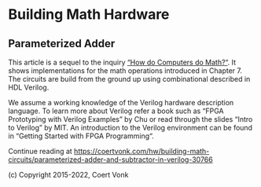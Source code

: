 # Building Math Hardware
## Parameterized Adder

This article is a sequel to the inquiry [“How do Computers do Math?“](/category/inquiries/computer-math).  It shows implementations for the math operations introduced in Chapter 7.  The circuits are build from the ground up using combinational described in HDL Verilog.

We assume a working knowledge of the Verilog hardware description language.  To learn more about Verilog refer a book such as “FPGA Prototyping with Verilog Examples” by Chu or read through the slides “Intro to Verilog” by MIT.  An introduction to the Verilog environment can be found in “Getting Started with FPGA Programming“.

Continue reading at https://coertvonk.com/hw/building-math-circuits/parameterized-adder-and-subtractor-in-verilog-30766

(c) Copyright 2015-2022, Coert Vonk

